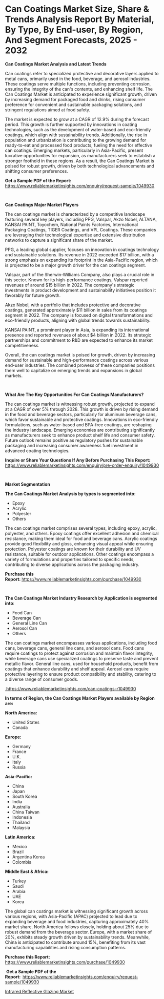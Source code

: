 <p><h1>Can Coatings Market Size, Share & Trends Analysis Report By Material, By Type, By End-user, By Region, And Segment Forecasts, 2025 - 2032</h1></p><p><strong>Can Coatings Market Analysis and Latest Trends</strong></p>
<p><p>Can coatings refer to specialized protective and decorative layers applied to metal cans, primarily used in the food, beverage, and aerosol industries. These coatings serve multiple functions, including preventing corrosion, ensuring the integrity of the can's contents, and enhancing shelf life. The Can Coatings Market is anticipated to experience significant growth, driven by increasing demand for packaged food and drinks, rising consumer preference for convenient and sustainable packaging solutions, and stringent regulations aimed at food safety.</p><p>The market is expected to grow at a CAGR of 12.9% during the forecast period. This growth is further supported by innovations in coating technologies, such as the development of water-based and eco-friendly coatings, which align with sustainability trends. Additionally, the rise in population and urbanization is contributing to the growing demand for ready-to-eat and processed food products, fueling the need for effective can coatings. Emerging markets, particularly in Asia-Pacific, present lucrative opportunities for expansion, as manufacturers seek to establish a stronger foothold in these regions. As a result, the Can Coatings Market is poised for robust growth, driven by both technological advancements and shifting consumer preferences.</p></p>
<p><strong>Get a Sample PDF of the Report:&nbsp;</strong> <a href="https://www.reliablemarketinsights.com/enquiry/request-sample/1049930?utm_campaign=3204&utm_medium=2&utm_source=Github&utm_content=ia&utm_term=31032025&utm_id=can-coatings">https://www.reliablemarketinsights.com/enquiry/request-sample/1049930</a></p>
<p>&nbsp;</p>
<p><strong>Can Coatings Major Market Players</strong></p>
<p><p>The can coatings market is characterized by a competitive landscape featuring several key players, including PPG, Valspar, Akzo Nobel, ALTANA, KANSAI PAINT, Toyochem, National Paints Factories, International Packaging Coatings, TIGER Coatings, and VPL Coatings. These companies are leveraging their technological expertise and extensive distribution networks to capture a significant share of the market.</p><p>PPG, a leading global supplier, focuses on innovation in coatings technology and sustainable solutions. Its revenue in 2022 exceeded $17 billion, with a strong emphasis on expanding its footprint in the Asia-Pacific region, which is projected to be a major growth driver for the can coatings segment.</p><p>Valspar, part of the Sherwin-Williams Company, also plays a crucial role in this sector. Known for its high-performance coatings, Valspar reported revenues of around $15 billion in 2022. The company's strategic investments in product development and sustainability initiatives position it favorably for future growth.</p><p>Akzo Nobel, with a portfolio that includes protective and decorative coatings, generated approximately $11 billion in sales from its coatings segment in 2022. The company is focused on digital transformations and eco-friendly products, aligning with global trends towards sustainability.</p><p>KANSAI PAINT, a prominent player in Asia, is expanding its international presence and reported revenues of about $4 billion in 2022. Its strategic partnerships and commitment to R&D are expected to enhance its market competitiveness.</p><p>Overall, the can coatings market is poised for growth, driven by increasing demand for sustainable and high-performance coatings across various end-user industries. The combined prowess of these companies positions them well to capitalize on emerging trends and expansions in global markets.</p></p>
<p>&nbsp;</p>
<p><strong>What Are The Key Opportunities For Can Coatings Manufacturers?</strong></p>
<p><p>The can coatings market is witnessing robust growth, projected to expand at a CAGR of over 5% through 2028. This growth is driven by rising demand in the food and beverage sectors, particularly for aluminum beverage cans, which favor sustainable and protective coatings. Innovations in eco-friendly formulations, such as water-based and BPA-free coatings, are reshaping the industry landscape. Emerging economies are contributing significantly as manufacturers seek to enhance product shelf life and consumer safety. Future outlook remains positive as regulatory pushes for sustainable packaging and increasing consumer awareness fuel investment in advanced coating technologies.</p></p>
<p><strong>Inquire or Share Your Questions If Any Before Purchasing This Report:</strong> <a href="https://www.reliablemarketinsights.com/enquiry/pre-order-enquiry/1049930?utm_campaign=3204&utm_medium=2&utm_source=Github&utm_content=ia&utm_term=31032025&utm_id=can-coatings">https://www.reliablemarketinsights.com/enquiry/pre-order-enquiry/1049930</a></p>
<p>&nbsp;</p>
<p><strong>Market Segmentation</strong></p>
<p><strong>The Can Coatings Market Analysis by types is segmented into:</strong></p>
<p><ul><li>Epoxy</li><li>Acrylic</li><li>Polyester</li><li>Others</li></ul></p>
<p><p>The can coatings market comprises several types, including epoxy, acrylic, polyester, and others. Epoxy coatings offer excellent adhesion and chemical resistance, making them ideal for food and beverage cans. Acrylic coatings provide good flexibility and gloss, enhancing visual appeal while ensuring protection. Polyester coatings are known for their durability and UV resistance, suitable for outdoor applications. Other coatings encompass a variety of formulations and properties tailored to specific needs, contributing to diverse applications across the packaging industry.</p></p>
<p><strong>Purchase this Report:&nbsp;</strong><a href="https://www.reliablemarketinsights.com/purchase/1049930?utm_campaign=3204&utm_medium=2&utm_source=Github&utm_content=ia&utm_term=31032025&utm_id=can-coatings">https://www.reliablemarketinsights.com/purchase/1049930</a></p>
<p>&nbsp;</p>
<p><strong>The Can Coatings Market Industry Research by Application is segmented into:</strong></p>
<p><ul><li>Food Can</li><li>Beverage Can</li><li>General Line Can</li><li>Aerosol Can</li><li>Others</li></ul></p>
<p><p>The can coatings market encompasses various applications, including food cans, beverage cans, general line cans, and aerosol cans. Food cans require coatings to protect against corrosion and maintain flavor integrity, while beverage cans use specialized coatings to preserve taste and prevent metallic flavor. General line cans, used for household products, benefit from coatings that enhance durability and shelf appeal. Aerosol cans require protective layering to ensure product compatibility and stability, catering to a diverse range of consumer goods.</p></p>
<p><a href="https://www.reliablemarketinsights.com/can-coatings-r1049930?utm_campaign=3204&utm_medium=2&utm_source=Github&utm_content=ia&utm_term=31032025&utm_id=can-coatings">&nbsp;https://www.reliablemarketinsights.com/can-coatings-r1049930</a></p>
<p><strong>In terms of Region, the Can Coatings Market Players available by Region are:</strong></p>
<p>
    <p> <strong> North America: </strong>
        <ul>
            <li>United States</li>
            <li>Canada</li>
        </ul>
        </p> 
    <p> <strong> Europe: </strong>
        <ul>
            <li>Germany</li>
            <li>France</li>
            <li>U.K.</li>
            <li>Italy</li>
            <li>Russia</li>
        </ul>
        </p> 
    <p> <strong> Asia-Pacific: </strong>
        <ul>
            <li>China</li>
            <li>Japan</li>
            <li>South Korea</li>
            <li>India</li>
            <li>Australia</li>
            <li>China Taiwan</li>
            <li>Indonesia</li>
            <li>Thailand</li>
            <li>Malaysia</li>
        </ul>
        </p> 
    <p> <strong> Latin America: </strong>
        <ul>
            <li>Mexico</li>
            <li>Brazil</li>
            <li>Argentina Korea</li>
            <li>Colombia</li>
        </ul>
        </p> 
    <p> <strong> Middle East & Africa: </strong>
        <ul>
            <li>Turkey</li>
            <li>Saudi</li>
            <li>Arabia</li>
            <li>UAE</li>
            <li>Korea</li>
        </ul>
    </p>
    </p>
<p><p>The global can coatings market is witnessing significant growth across various regions, with Asia-Pacific (APAC) projected to lead due to expanding beverage and food industries, capturing approximately 40% market share. North America follows closely, holding about 25% due to robust demand from the beverage sector. Europe, with a market share of 20%, exhibits steady growth driven by sustainability trends. Meanwhile, China is anticipated to contribute around 15%, benefiting from its vast manufacturing capabilities and rising consumption patterns.</p></p>
<p><strong>Purchase this Report: </strong><a href="https://www.reliablemarketinsights.com/purchase/1049930?utm_campaign=3204&utm_medium=2&utm_source=Github&utm_content=ia&utm_term=31032025&utm_id=can-coatings">https://www.reliablemarketinsights.com/purchase/1049930</a></p>
<p>&nbsp;<strong>Get a Sample PDF of the Report:&nbsp;&nbsp;</strong><a href="https://www.reliablemarketinsights.com/enquiry/request-sample/1049930?utm_campaign=3204&utm_medium=2&utm_source=Github&utm_content=ia&utm_term=31032025&utm_id=can-coatings">https://www.reliablemarketinsights.com/enquiry/request-sample/1049930</a></p>
<p><strong></strong></p>
<p><p><a href="https://github.com/jolinolooman/Market-Research-Report-List-1/blob/main/infrared-reflective-glazing-market.md?utm_campaign=3204&utm_medium=2&utm_source=Github&utm_content=ia&utm_term=31032025&utm_id=can-coatings">Infrared Reflective Glazing Market</a></p></p>